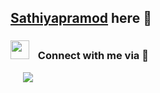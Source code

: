 ## <a href="https://github.com/Sathiyapramod" taget="blank">Sathiyapramod</a> here 👋

<h3 align="left" > <img src="https://media.giphy.com/media/iY8CRBdQXODJSCERIr/giphy.gif" width="30" height="30" style="margin-right: 10px;"> Connect with me via 🤝 </h3>

<p align="left">
 <div align="left"  class="icons-social" style="margin-left: 10px;">
        <a style="margin-left: 10px;"  target="_blank" href="https://www.linkedin.com/in/sathiyapramod-raghavendran-97a26575/">
			<img src="https://img.icons8.com/doodle/40/000000/linkedin--v2.png">
</a>
